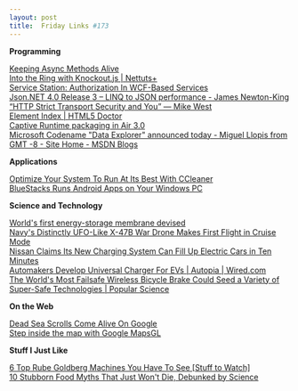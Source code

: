 ```yaml
---
layout: post
title:  Friday Links #173
---
```

**Programming**

[Keeping Async Methods Alive](http://blogs.msdn.com/b/pfxteam/archive/2011/10/02/10219048.aspx)   
[Into the Ring with Knockout.js | Nettuts+](http://net.tutsplus.com/sessions/into-the-ring-with-knockout-js/)   
[Service Station: Authorization In WCF-Based Services](http://msdn.microsoft.com/en-us/magazine/cc948343.aspx)   
[Json.NET 4.0 Release 3 – LINQ to JSON performance - James Newton-King](http://james.newtonking.com/archive/2011/10/01/json-net-4-0-release-3-linq-to-json-performance.aspx)   
[“HTTP Strict Transport Security and You” — Mike West](http://mikewest.org/2011/10/http-strict-transport-security-and-you)   
[Element Index | HTML5 Doctor](http://html5doctor.com/element-index/)   
[Captive Runtime packaging in Air 3.0](http://feedproxy.google.com/~r/genisio/~3/d-gIJA1E5ME/)   
[Microsoft Codename "Data Explorer" announced today - Miguel Llopis from GMT -8 - Site Home - MSDN Blogs](http://blogs.msdn.com/b/mllopis/archive/2011/10/12/microsoft-codename-quot-data-explorer-quot-announced-today.aspx)

**Applications**

[Optimize Your System To Run At Its Best With CCleaner](http://feedproxy.google.com/~r/Makeuseof/~3/ayFpt3SqPhg/)   
[BlueStacks Runs Android Apps on Your Windows PC](http://lifehacker.com/5848624/bluestacks-runs-android-apps-on-your-windows-pc)

**Science and Technology**

[World's first energy-storage membrane devised](http://www.sciencedaily.com/releases/2011/09/110929074021.htm)   
[Navy's Distinctly UFO-Like X-47B War Drone Makes First Flight in Cruise Mode](http://www.popsci.com/technology/article/2011-10/navy%E2%80%99s-x-47b-war-drone-flies-wheels-lending-distinctly-ufo-appearance)   
[Nissan Claims Its New Charging System Can Fill Up Electric Cars in Ten Minutes](http://www.popsci.com/cars/article/2011-10/nissan-claims-its-new-charging-system-can-fill-electric-cars-ten-minutes)   
[Automakers Develop Universal Charger For EVs | Autopia | Wired.com](http://www.wired.com/autopia/2011/10/automakers-develop-universal-charger-for-evs/)   
[The World's Most Failsafe Wireless Bicycle Brake Could Seed a Variety of Super-Safe Technologies | Popular Science](http://www.popsci.com/technology/article/2011-10/worlds-most-failsafe-wireless-bicycle-brake-could-seed-variety-super-safe-technologies)

**On the Web**

[Dead Sea Scrolls Come Alive On Google](http://www.npr.org/2011/10/02/140988899/dead-sea-scrolls-come-alive-on-google?ft=1&f=1019)   
[Step inside the map with Google MapsGL](http://feedproxy.google.com/~r/blogspot/MKuf/~3/b_5SR55zoqA/step-inside-map-with-google-mapsgl.html)

**Stuff I Just Like**

[6 Top Rube Goldberg Machines You Have To See [Stuff to Watch]](http://feedproxy.google.com/~r/Makeuseof/~3/6RRZtB8rpoY/)   
[10 Stubborn Food Myths That Just Won't Die, Debunked by Science](http://lifehacker.com/5847591/10-stubborn-food-myths-that-just-wont-die)
